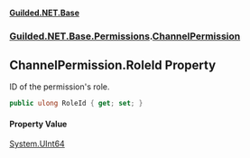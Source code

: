 
#### [Guilded.NET.Base](Guilded_NET_Base 'Guilded_NET_Base')
### [Guilded.NET.Base.Permissions](Guilded_NET_Base#Guilded_NET_Base_Permissions 'Guilded.NET.Base.Permissions').[ChannelPermission](ChannelPermission 'Guilded.NET.Base.Permissions.ChannelPermission')
## ChannelPermission.RoleId Property
ID of the permission's role.  
```csharp
public ulong RoleId { get; set; }
```

#### Property Value
[System.UInt64](https://docs.microsoft.com/en-us/dotnet/api/System.UInt64 'System.UInt64')
